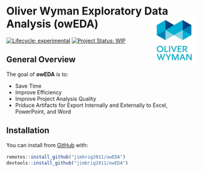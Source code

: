 
<!-- README.md is generated from README.Rmd. Please edit that file -->

# Oliver Wyman Exploratory Data Analysis (owEDA) <img src='man/figures/logo.jpg' align="right" height="120" />

<!-- badges: start -->

[![Lifecycle:
experimental](https://img.shields.io/badge/lifecycle-experimental-orange.svg)](https://www.tidyverse.org/lifecycle/#experimental)
[![Project Status:
WIP](https://www.repostatus.org/badges/latest/wip.svg)](http://www.repostatus.org/#wip)
<!-- badges: end -->

## General Overview

The goal of **owEDA** is to:

  - Save Time
  - Improve Efficiency
  - Improve Project Analysis Quality
  - Priduce Artifacts for Export Internally and Externally to Excel,
    PowerPoint, and Word

## Installation

You can install from [GitHub](https://github.com/) with:

``` r
remotes::install_github("jimbrig2011/owEDA")
devtools::install_github("jimbrig2011/owEDA")
```
